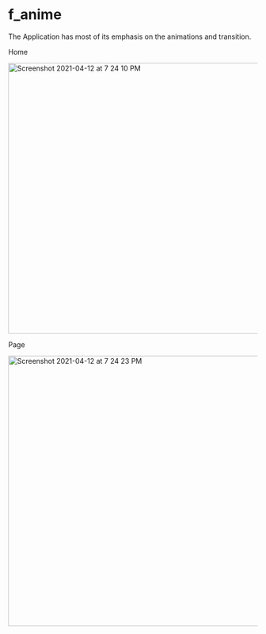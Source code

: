 # f_anime

The Application has most of its emphasis on the animations and transition.


Home


<img width="546" alt="Screenshot 2021-04-12 at 7 24 10 PM" src="https://user-images.githubusercontent.com/14312802/114406319-12ba6480-9bc5-11eb-9967-d433280d0368.png">



Page

<img width="546" alt="Screenshot 2021-04-12 at 7 24 23 PM" src="https://user-images.githubusercontent.com/14312802/114406360-1b129f80-9bc5-11eb-9ce0-f7d967bc09f9.png">

